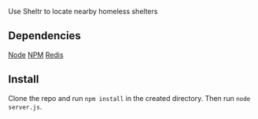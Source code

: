 Use Sheltr to locate nearby homeless shelters

Dependencies
------------
[Node](http://nodejs.org/)
[NPM](http://npmjs.org/)
[Redis](http://redis.io/)

Install
-------
Clone the repo and run `npm install` in the created directory. Then run `node server.js`.


